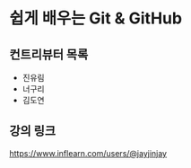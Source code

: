 # 쉽게 배우는 Git & GitHub

## 컨트리뷰터 목록

- 진유림
- 너구리
- 김도연
## 강의 링크
https://www.inflearn.com/users/@jayjinjay